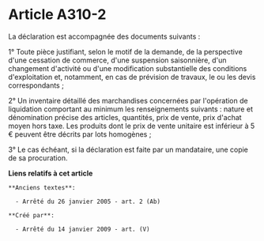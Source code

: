 # Article A310-2

La déclaration est accompagnée des documents suivants :

1° Toute pièce justifiant, selon le motif de la demande, de la perspective d'une cessation de commerce, d'une suspension
saisonnière, d'un changement d'activité ou d'une modification substantielle des conditions d'exploitation et, notamment, en
cas de prévision de travaux, le ou les devis correspondants ;

2° Un inventaire détaillé des marchandises concernées par l'opération de liquidation comportant au minimum les renseignements
suivants : nature et dénomination précise des articles, quantités, prix de vente, prix d'achat moyen hors taxe. Les produits
dont le prix de vente unitaire est inférieur à 5 € peuvent être décrits par lots homogènes ;

3° Le cas échéant, si la déclaration est faite par un mandataire, une copie de sa procuration.

**Liens relatifs à cet article**

	**Anciens textes**:

	  - Arrêté du 26 janvier 2005 - art. 2 (Ab)

	**Créé par**:

	  - Arrêté du 14 janvier 2009 - art. (V)
